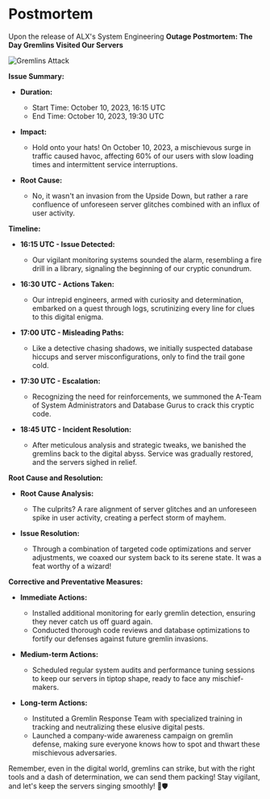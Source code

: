 # Postmortem

Upon the release of ALX's System Engineering **Outage Postmortem: The Day Gremlins Visited Our Servers**

![Gremlins Attack](https://example.com/gremlins_attack_diagram.png)

**Issue Summary:**
- **Duration:** 
  - Start Time: October 10, 2023, 16:15 UTC
  - End Time: October 10, 2023, 19:30 UTC
- **Impact:** 
  - Hold onto your hats! On October 10, 2023, a mischievous surge in traffic caused havoc, affecting 60% of our users with slow loading times and intermittent service interruptions.

- **Root Cause:** 
  - No, it wasn't an invasion from the Upside Down, but rather a rare confluence of unforeseen server glitches combined with an influx of user activity.

**Timeline:**
- **16:15 UTC - Issue Detected:**
  - Our vigilant monitoring systems sounded the alarm, resembling a fire drill in a library, signaling the beginning of our cryptic conundrum.

- **16:30 UTC - Actions Taken:**
  - Our intrepid engineers, armed with curiosity and determination, embarked on a quest through logs, scrutinizing every line for clues to this digital enigma.

- **17:00 UTC - Misleading Paths:**
  - Like a detective chasing shadows, we initially suspected database hiccups and server misconfigurations, only to find the trail gone cold.

- **17:30 UTC - Escalation:**
  - Recognizing the need for reinforcements, we summoned the A-Team of System Administrators and Database Gurus to crack this cryptic code.

- **18:45 UTC - Incident Resolution:**
  - After meticulous analysis and strategic tweaks, we banished the gremlins back to the digital abyss. Service was gradually restored, and the servers sighed in relief.

**Root Cause and Resolution:**
- **Root Cause Analysis:**
  - The culprits? A rare alignment of server glitches and an unforeseen spike in user activity, creating a perfect storm of mayhem.

- **Issue Resolution:**
  - Through a combination of targeted code optimizations and server adjustments, we coaxed our system back to its serene state. It was a feat worthy of a wizard!

**Corrective and Preventative Measures:**
- **Immediate Actions:**
  - Installed additional monitoring for early gremlin detection, ensuring they never catch us off guard again.
  - Conducted thorough code reviews and database optimizations to fortify our defenses against future gremlin invasions.

- **Medium-term Actions:**
  - Scheduled regular system audits and performance tuning sessions to keep our servers in tiptop shape, ready to face any mischief-makers.

- **Long-term Actions:**
  - Instituted a Gremlin Response Team with specialized training in tracking and neutralizing these elusive digital pests.
  - Launched a company-wide awareness campaign on gremlin defense, making sure everyone knows how to spot and thwart these mischievous adversaries.

Remember, even in the digital world, gremlins can strike, but with the right tools and a dash of determination, we can send them packing! Stay vigilant, and let's keep the servers singing smoothly! 🚀🛡️
